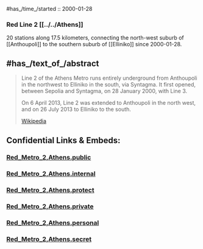 
#has_/time_/started :: 2000-01-28 

### Red Line 2 [[../../Athens]]  

20 stations along 17.5 kilometers, connecting the north-west suburb of [[Anthoupoli]] 
to the southern suburb of [[Elliniko]] since 2000-01-28. 



## #has_/text_of_/abstract 

> Line 2 of the Athens Metro runs entirely underground from Anthoupoli in the northwest to Elliniko in the south, via Syntagma. 
> It first opened, between Sepolia and Syntagma, on 28 January 2000, with Line 3.
>
> On 6 April 2013, Line 2 was extended to Anthoupoli in the north west, and on 26 July 2013 to Elliniko to the south.
>
> [Wikipedia](https://en.wikipedia.org/wiki/Line%202%20(Athens%20Metro))





## Confidential Links & Embeds: 

### [Red_Metro_2,Athens.public](/_public/\Earth\Continent\Europe\Europe~South\Greece\Regions-Greek\Attica\cities~Attica\Athens\Athens_MetroRed_Metro_2,Athens.public.md) 

### [Red_Metro_2,Athens.internal](/_internal/\Earth\Continent\Europe\Europe~South\Greece\Regions-Greek\Attica\cities~Attica\Athens\Athens_MetroRed_Metro_2,Athens.internal.md) 

### [Red_Metro_2,Athens.protect](/_protect/\Earth\Continent\Europe\Europe~South\Greece\Regions-Greek\Attica\cities~Attica\Athens\Athens_MetroRed_Metro_2,Athens.protect.md) 

### [Red_Metro_2,Athens.private](/_private/\Earth\Continent\Europe\Europe~South\Greece\Regions-Greek\Attica\cities~Attica\Athens\Athens_MetroRed_Metro_2,Athens.private.md) 

### [Red_Metro_2,Athens.personal](/_personal/\Earth\Continent\Europe\Europe~South\Greece\Regions-Greek\Attica\cities~Attica\Athens\Athens_MetroRed_Metro_2,Athens.personal.md) 

### [Red_Metro_2,Athens.secret](/_secret/\Earth\Continent\Europe\Europe~South\Greece\Regions-Greek\Attica\cities~Attica\Athens\Athens_MetroRed_Metro_2,Athens.secret.md)

